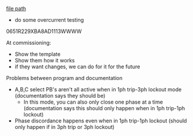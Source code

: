 
[file path](<file:///C:\Users\jnetherton\G&W Electric Co\US-PowerGridAutomation - Documents\_Lazer\119407 - Clearwater Polk Elec (Dakota Supply Group)>)

- do some overcurrent testing

0651R229XBA8AD1113WWWW

At commissioning:
- Show the template
- Show them how it works
- if they want changes, we can do for it for the future

Problems between program and documentation
- A,B,C select PB's aren't all active when in 1ph trip-3ph lockout mode (documentation says they should be)
	- In this mode, you can also only close one phase at a time (documentation says this should only happen when in 1ph trip-1ph lockout)
- Phase discordance happens even when in 1ph trip-1ph lockout (should only happen if in 3ph trip or 3ph lockout)